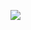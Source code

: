 ![](http://www.plantuml.com/plantuml/proxy?cache=no&src=https://raw.githubusercontent.com/oleksandrblazhko/ai202-grebenik/ai202-grebenik-with_laboratory_work_7/2-SoftwareDesign/2.7-PlantUML/UML-ConceptClasses.puml)